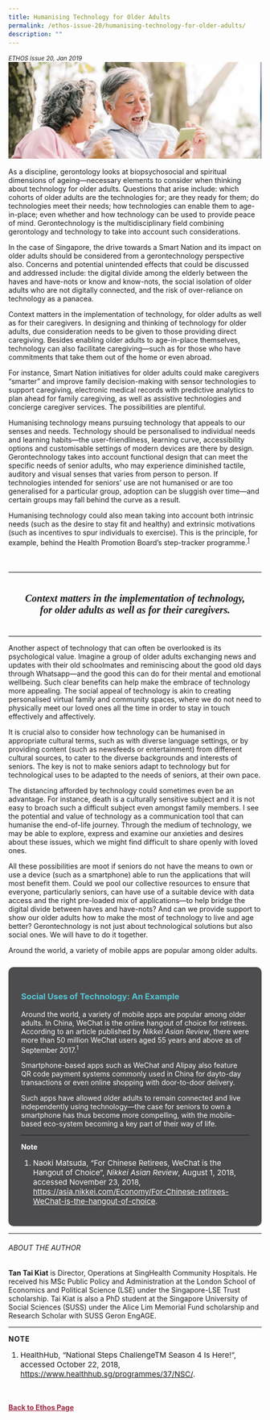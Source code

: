 ```yaml
---
title: Humanising Technology for Older Adults
permalink: /ethos-issue-20/humanising-technology-for-older-adults/
description: ""
---
```

<style>

.back a
{
	color: #9f2943;
	font-weight: bold;
}

#banner img
{
	width:100%;
}
	
.author
{
border-bottom: 1px solid black;
margin-top:40px;
padding-bottom:30px;
border-top: 1px solid black;	

}

.author p {
	font-size: 0.9em;
	line-height:24px !important;
	}	

.break
{
   border-top: 1px solid  black;
   border-bottom: 1px solid black;
	 padding:20px;
	text-align:center;
	margin-top:50px;
}
	
.break1
{
font-family: Georgia;
	font-size:20px;
	font-style: italic;
	font-weight: bold;
}

.boxheader {
	color: white !important;
	}	

.containerbox {
	background-color: #4d4d4f;
	border-radius: 10px;
	padding: 5%;
	margin-top: 5%;
	color: white;
	}	
.containerbox h3 {
	color: #58c6d5;
	}
.containerbox a {
	color:white;
	}	
	
li {
	font-size: 15px !important;
	
	}	

</style>

<em><small>ETHOS Issue 20, Jan 2019</small></em>
<img src="/images/Cropped_images/Ethos_Issue_20/20_Banner_Humanising_Technology_for_Older_Adults.jpg">

  
<p>As a discipline, gerontology looks at biopsychosocial and spiritual dimensions of ageing—necessary elements to consider when thinking about technology for older adults. Questions that arise include: which cohorts of older adults are the technologies for; are they ready for them; do technologies meet their needs; how technologies can enable them to age-in-place; even whether and how technology can be used to provide peace of mind. Gerontechnology is the multidisciplinary field combining gerontology and technology to take into account such considerations.</p>  
  
<p>In the case of Singapore, the drive towards a Smart Nation and its impact on older adults should be considered from a gerontechnology perspective also. Concerns and potential unintended effects that could be discussed and addressed include: the digital divide among the elderly between the haves and have-nots or know and know-nots, the social isolation of older adults who are not digitally connected, and the risk of over-reliance on technology as a panacea.</p>  
  
<p>Context matters in the implementation of technology, for older adults as well as for their caregivers. In designing and thinking of technology for older adults, due consideration needs to be given to those providing direct caregiving. Besides enabling older adults to age-in-place themselves, technology can also facilitate caregiving—such as for those who have commitments that take them out of the home or even abroad.</p>  
  
<p>For instance, Smart Nation initiatives for older adults could make caregivers “smarter” and improve family decision-making with sensor technologies to support caregiving, electronic medical records with predictive analytics to plan ahead for family caregiving, as well as assistive technologies and concierge caregiver services. The possibilities are plentiful.</p>  
  
<p>Humanising technology means pursuing technology that appeals to our senses and needs. Technology should be personalised to individual needs and learning habits—the user-friendliness, learning curve, accessibility options and customisable settings of modern devices are there by design. Gerontechnology takes into account functional design that can meet the specific needs of senior adults, who may experience diminished tactile, auditory and visual senses that varies from person to person. If technologies intended for seniors’ use&nbsp;are not humanised or are too generalised for a particular group, adoption can be sluggish over time—and certain groups may fall behind the curve as a result.</p>  
  
<p>Humanising technology could also mean taking into account both intrinsic needs (such as the desire to stay fit and healthy) and extrinsic motivations (such as incentives to spur individuals to exercise). This is the principle, for example, behind the Health Promotion Board’s step-tracker programme.<sup><a href="#notes">1</a></sup></p>  
  
<div class="break">  
  
<p class="break1">  
Context matters in the implementation of technology, for older adults as well as for their caregivers.  
</p>  
  
</div>  
  
<p>Another aspect of technology that can often be overlooked is its psychological value. Imagine a group of older adults exchanging news and updates with their old schoolmates and reminiscing about the good old days through Whatsapp—and the good this can do for their mental and emotional wellbeing. Such clear benefits can help make the embrace of technology more appealing. The social appeal of technology is akin to creating personalised virtual family and community spaces, where we do not need to physically meet our loved ones all the time in order to stay in touch effectively and affectively.</p>  
  
<p>It is crucial also to consider how technology can be humanised in appropriate cultural terms, such as with diverse language settings, or by providing content (such as newsfeeds or entertainment) from different cultural sources, to cater to the diverse backgrounds and interests of seniors. The key is not to make seniors adapt to technology but for technological uses to be adapted to the needs of seniors, at their own pace.</p>  
  
<p>The distancing afforded by technology could sometimes even be an advantage. For instance, death is a culturally sensitive subject and it is not easy to broach such a difficult subject even amongst family members. I see the potential and value of technology as a communication tool that can humanise the end-of-life journey. Through the medium of technology, we may be able to explore, express and examine our anxieties and desires about these issues, which we might find difficult to share openly with loved ones.</p>  
  
<p>All these possibilities are moot if seniors do not have the means to own or use a device (such as a smartphone) able to run the applications that will most benefit them. Could we pool our collective resources to ensure that everyone, particularly seniors, can have use of a suitable device with data access and the right pre-loaded mix of applications—to help bridge the digital divide between haves and have-nots? And can we provide support to show our older adults how to make the most of technology to live and age better? Gerontechnology is not just about technological solutions but also social ones. We will have to do it together.</p>  
  
  
  
  
<p class="small-text text">Around the world, a variety of mobile apps are popular among older adults. </p>  
  
  
  
  
<div class="containerbox">  
  
  
<h3 class="title">Social Uses of Technology: An Example</h3>  
<p class="text">Around the world, a variety of mobile apps are popular among older adults. In China, WeChat is the online hangout of choice for retirees. According to an article published by <em>Nikkei Asian Review</em>, there were more than 50 million WeChat users aged 55 years and above as of September 2017.<sup>1</sup></p>  
<p class="text">Smartphone-based apps such as WeChat and Alipay also feature QR code payment systems commonly used in China for dayto-day transactions or even online shopping with door-to-door delivery.</p>  
<p class="text">Such apps have allowed older adults to remain connected and live independently using technology—the case for seniors to own a smartphone has thus become more compelling, with the mobile-based eco-system becoming a key part of their way of life.</p>  
<hr>  
<p><strong>Note</strong></p>  
<ol>  
<li class="small-text">  
    Naoki Matsuda, “For Chinese Retirees, WeChat is the Hangout of Choice”, <em>Nikkei Asian Review</em>, August 1, 2018, accessed November 23, 2018, <a href="https://asia.nikkei.com/Economy/For-Chinese-retirees-WeChat-is-the-hangout-of-choice">https://asia.nikkei.com/Economy/For-Chinese-retirees-WeChat-is-the-hangout-of-choice</a>.  
    </li>  
</ol>  
  
  
  
</div>  
  
  
  
  
  
  
<hr>  
  
<h6>ABOUT THE AUTHOR</h6>  
  
<p class="small-text"><strong>Tan Tai Kiat</strong> is Director, Operations at  
            SingHealth Community Hospitals. He received  
            his MSc Public Policy and Administration at  
            the London School of Economics and Political  
            Science (LSE) under the Singapore-LSE Trust  
            scholarship. Tai Kiat is also a PhD student at  
            the Singapore University of Social Sciences  
            (SUSS) under the Alice Lim Memorial Fund  
            scholarship and Research Scholar with SUSS  
            Geron EngAGE.</p>  
  
<hr>  
  
<p style="font-weight: bold; letter-spacing: 1px;" class="small-text"><a name="notes"></a>NOTE</p>  
  
<ol>  
<li class="small-text">HealthHub, “National Steps ChallengeTM Season 4 Is Here!”, accessed October 22, 2018, <a href="https://www.healthhub.sg/programmes/37/NSC/">https://www.healthhub.sg/programmes/37/NSC/</a>.</li>  
</ol>  
  




<br>
<br>	
<div class="back">
<a href="/ethos/">Back to Ethos Page</a>	
</div>